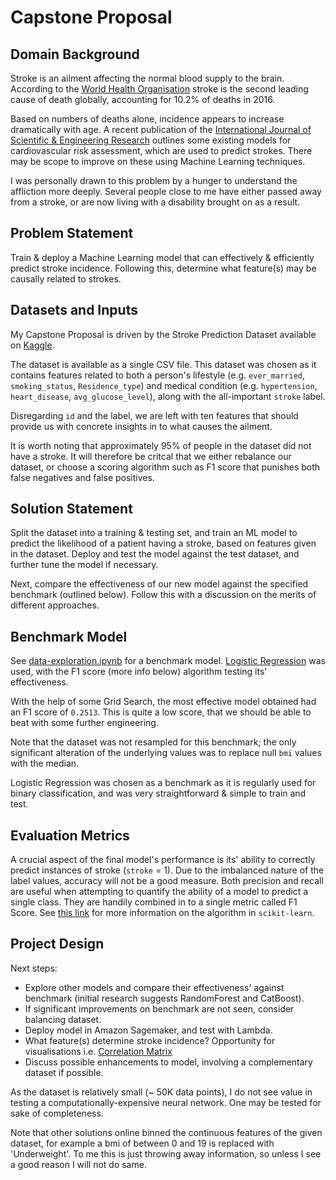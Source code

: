 # Capstone Proposal

## Domain Background

Stroke is an ailment affecting the normal blood supply to the brain. According to the [World Health Organisation](https://www.who.int/bulletin/volumes/94/9/16-181636/en/) stroke is the second leading cause of death globally, accounting for 10.2% of deaths in 2016.

Based on numbers of deaths alone, incidence appears to increase dramatically with age. A recent publication of the [International Journal of Scientific & Engineering Research](https://www.ijser.org/researchpaper/Stroke-Prediction-Models-A-Systematic-Review.pdf) outlines some existing models for cardiovascular risk assessment, which are used to predict strokes. There may be scope to improve on these using Machine Learning techniques.

I was personally drawn to this problem by a hunger to understand the affliction more deeply. Several people close to me have either passed away from a stroke, or are now living with a disability brought on as a result.

## Problem Statement

Train & deploy a Machine Learning model that can effectively & efficiently predict stroke incidence. Following this, determine what feature(s) may be causally related to strokes.

## Datasets and Inputs

My Capstone Proposal is driven by the Stroke Prediction Dataset available on [Kaggle](https://www.kaggle.com/fedesoriano/stroke-prediction-dataset).

The dataset is available as a single CSV file. This dataset was chosen as it contains features related to both a person's lifestyle (e.g. `ever_married`, `smoking_status`, `Residence_type`) and medical condition (e.g. `hypertension`, `heart_disease`, `avg_glucose_level`), along with the all-important `stroke` label.

Disregarding `id` and the label, we are left with ten features that should provide us with concrete insights in to what causes the ailment.

It is worth noting that approximately 95% of people in the dataset did not have a stroke. It will therefore be critcal that we either rebalance our dataset, or choose a scoring algorithm such as F1 score that punishes both false negatives and false positives.

## Solution Statement

Split the dataset into a training & testing set, and train an ML model to predict the likelihood of a patient having a stroke, based on features given in the dataset. Deploy and test the model against the test dataset, and further tune the model if necessary.

Next, compare the effectiveness of our new model against the specified benchmark (outlined below). Follow this with a discussion on the merits of different approaches.

## Benchmark Model

See [data-exploration.ipynb](data-exploration.ipynb) for a benchmark model. [Logistic Regression](https://scikit-learn.org/stable/modules/generated/sklearn.linear_model.LogisticRegression.html) was used, with the F1 score (more info below) algorithm testing its' effectiveness.

With the help of some Grid Search, the most effective model obtained had an F1 score of `0.2513`. This is quite a low score, that we should be able to beat with some further engineering.

Note that the dataset was not resampled for this benchmark; the only significant alteration of the underlying values was to replace null `bmi` values with the median.

Logistic Regression was chosen as a benchmark as it is regularly used for binary classification, and was very straightforward & simple to train and test.

## Evaluation Metrics

A crucial aspect of the final model's performance is its' ability to correctly predict instances of stroke (`stroke` = 1). Due to the imbalanced nature of the label values, accuracy will not be a good measure. Both precision and recall are useful when attempting to quantify the ability of a model to predict a single class. They are handily combined in to a single metric called F1 Score. See [this link](https://scikit-learn.org/stable/modules/generated/sklearn.metrics.f1_score.html) for more information on the algorithm in `scikit-learn`.

## Project Design

Next steps:

- Explore other models and compare their effectiveness' against benchmark (initial research suggests RandomForest and CatBoost).
- If significant improvements on benchmark are not seen, consider balancing dataset.
- Deploy model in Amazon Sagemaker, and test with Lambda.
- What feature(s) determine stroke incidence? Opportunity for visualisations i.e. [Correlation Matrix](https://www.tutorialspoint.com/machine_learning_with_python/machine_learning_with_python_correlation_matrix_plot.htm)
- Discuss possible enhancements to model, involving a complementary dataset if possible.

As the dataset is relatively small (~ 50K data points), I do not see value in testing a computationally-expensive neural network. One may be tested for sake of completeness.

Note that other solutions online binned the continuous features of the given dataset, for example a bmi of between 0 and 19 is replaced with 'Underweight'. To me this is just throwing away information, so unless I see a good reason I will not do same.
